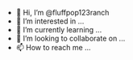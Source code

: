 - 👋 Hi, I’m @fluffpop123ranch
- 👀 I’m interested in ...
- 🌱 I’m currently learning ...
- 💞️ I’m looking to collaborate on ...
- 📫 How to reach me ...

<!---
fluffpop123ranch/fluffpop123ranch is a ✨ special ✨ repository because its `README.md` (this file) appears on your GitHub profile.
You can click the Preview link to take a look at your changes.
--->
